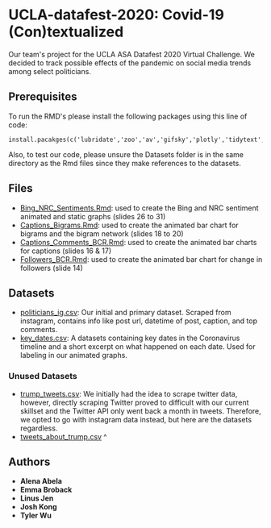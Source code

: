 # UCLA-datafest-2020: Covid-19 (Con)textualized
Our team's project for the UCLA ASA Datafest 2020 Virtual Challenge. We decided to track possible effects of the pandemic on social media trends among select politicians.

## Prerequisites
To run the RMD's please install the following packages using this line of code:
```
install.pacakges(c('lubridate','zoo','av','gifsky','plotly','tidytext','stopwords','tidyverse','gganimate','hbrthemes','igraph','ggraph'))
```
Also, to test our code, please unsure the Datasets folder is in the same directory as the Rmd files since they make references to the datasets.

## Files
* [Bing_NRC_Sentiments.Rmd](https://github.com/tylerwu2222/UCLA-datafest-2020/blob/master/Bing_NRC_Sentiments.Rmd): used to create the Bing and NRC sentiment animated and static graphs (slides 26 to 31)
* [Captions_Bigrams.Rmd](https://github.com/tylerwu2222/UCLA-datafest-2020/blob/master/Captions_Bigrams.Rmd): used to create the animated bar chart for bigrams and the bigram network (slides 18 to 20)
* [Captions_Comments_BCR.Rmd](https://github.com/tylerwu2222/UCLA-datafest-2020/blob/master/Captions_Comments_BCR.Rmd): used to create the animated bar charts for captions (slides 16 & 17)
* [Followers_BCR.Rmd](https://github.com/tylerwu2222/UCLA-datafest-2020/blob/master/Followers_BCR.Rmd): used to create the animated bar chart for change in followers (slide 14)

## Datasets
* [politicians_ig.csv](https://github.com/tylerwu2222/UCLA-datafest-2020/blob/master/Datasets/politicians_ig.csv): Our initial and primary dataset. Scraped from instagram, contains info like post url, datetime of post, caption, and top comments.
* [key_dates.csv](https://github.com/tylerwu2222/UCLA-datafest-2020/blob/master/Datasets/key_dates.csv): A datasets containing key dates in the Coronavirus timeline and a short excerpt on what happened on each date. Used for labeling in our animated graphs.

### Unused Datasets
* [trump_tweets.csv](https://github.com/tylerwu2222/UCLA-datafest-2020/blob/master/Datasets/trump_tweets.csv): We initially had the idea to scrape twitter data, however, directly scraping Twitter proved to difficult with our current skillset and the Twitter API only went back a month in tweets. Therefore, we opted to go with instagram data instead, but here are the datasets regardless.
* [tweets_about_trump.csv](https://github.com/tylerwu2222/UCLA-datafest-2020/blob/master/Datasets/tweets_about_trump.csv) ^

## Authors
* **Alena Abela**
* **Emma Broback**
* **Linus Jen**
* **Josh Kong**
* **Tyler Wu**
